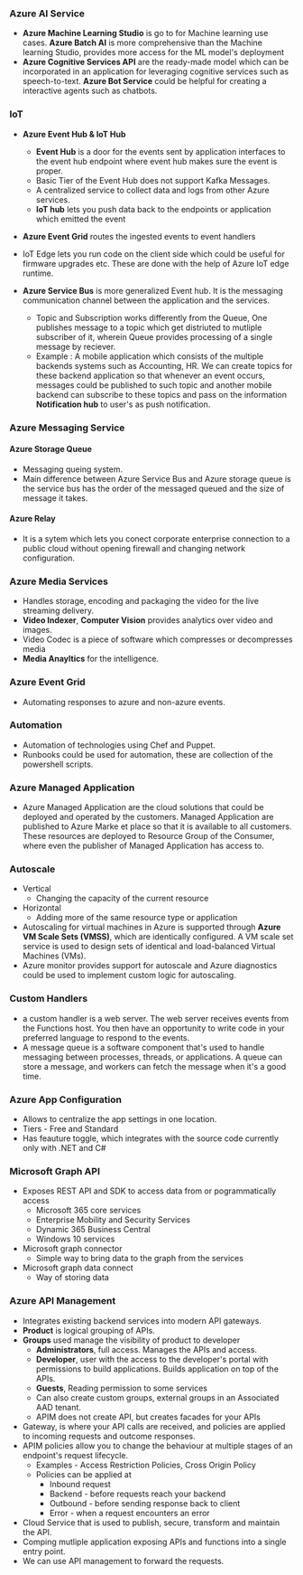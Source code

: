 ### Azure AI Service
- **Azure Machine Learning Studio** is go to for Machine learning use cases. **Azure Batch AI** is more comprehensive than the Machine learning Studio, provides more access for the ML model's deployment
- **Azure Cognitive Services API** are the ready-made model which can be incorporated in an application for leveraging cognitive services such as speech-to-text. **Azure Bot Service** could be helpful for creating a interactive agents such as chatbots.

### IoT
- **Azure Event Hub & IoT Hub**
    - **Event Hub** is a door for the events sent by application interfaces to the event hub endpoint where event hub makes sure the event is proper.
    - Basic Tier of the Event Hub does not support Kafka Messages.
    - A centralized service to collect data and logs from other Azure services.
    - **IoT hub** lets you push data back to the endpoints or application which emitted the event

- **Azure Event Grid** routes the ingested events to event handlers
- IoT Edge lets you run code on the client side which could be useful for firmware upgrades etc. These are done with the help of Azure IoT edge runtime.

- **Azure Service Bus** is more generalized Event hub. It is the messaging communication channel between the application and the services.
    - Topic and Subscription works differently from the Queue, One publishes message to a topic which get distriuted to mutliple subscriber 
    of it, wherein Queue provides processing of a single message by reciever.
    - Example : A mobile application which consists of the multiple backends systems such as Accounting, HR. We can create topics for these backend application so that whenever an event occurs, messages could be published to such topic and another mobile backend can subscribe to these topics and pass on the information **Notification hub** to user's as push notification.


### Azure Messaging Service
 #### Azure Storage Queue
 - Messaging queing system.
 - Main difference between Azure Service Bus and Azure storage queue is the service bus has the order of the messaged queued and the size of message it takes. 
 #### Azure Relay
 - It is a sytem which lets you conect corporate enterprise connection to a public cloud without opening firewall and changing network configuration.


### Azure Media Services
- Handles storage, encoding and packaging the video for the live streaming delivery.
- **Video Indexer**, **Computer Vision** provides analytics over video and images.
- Video Codec is a piece of software which compresses or decompresses media
- **Media Anayltics** for the intelligence.

### Azure Event Grid
- Automating responses to azure and non-azure events. 

### Automation
- Automation of technologies using Chef and Puppet.
- Runbooks could be used for automation, these are collection of the powershell scripts.

### Azure Managed Application
- Azure Managed Application are the cloud solutions that could be deployed and operated by the customers. Managed Application are published to Azure Marke
et place so that it is available to all customers. These resources are deployed to Resource Group of the Consumer, where even the publisher of Managed 
Application has access to.

### Autoscale
- Vertical
	- Changing the capacity of the current resource
- Horizontal 
	- Adding more of the same resource type or application
- Autoscaling for virtual machines in Azure is supported through **Azure VM Scale Sets (VMSS)**, which are identically configured. A VM scale set service is used to design sets of identical and load-balanced Virtual Machines (VMs).
- Azure monitor provides support for autoscale and Azure diagnostics could be used to implement custom logic for autoscaling.

### Custom Handlers
- a custom handler is a web server. The web server receives events from the Functions host. You then have an opportunity to write code in your preferred language to respond to the events.
- A message queue is a software component that's used to handle messaging between processes, threads, or applications. A queue can store a message, and workers can fetch the message when it's a good time.


### Azure App Configuration
- Allows to centralize the app settings in one location.
- Tiers - Free and Standard
- Has feauture toggle, which integrates with the source code currently only with .NET and C#

### Microsoft Graph API
- Exposes REST API and SDK to access data from or pogrammatically access
    - Microsoft 365 core services
    - Enterprise Mobility and Security Services
    - Dynamic 365 Business Central
    - Windows 10 services
- Microsoft graph connector
    - Simple way to bring data to the graph from the services
- Microsoft graph data connect
    - Way of storing data 

### Azure API Management
- Integrates existing backend services into modern API gateways.
- **Product** is logical grouping of APIs.
- **Groups** used manage the visibility of product to developer
    - **Administrators**, full access. Manages the APIs and access.
    - **Developer**, user with the access to the developer's portal with permissions to build applications. Builds application on top of the APIs.
    - **Guests**, Reading permission to some services
    - Can also create custom groups, external groups in an Associated AAD tenant.
    - APIM does not create API, but creates facades for your APIs
- Gateway, is where your API calls are received, and policies are applied to incoming requests and outcome responses.
- APIM policies allow you to change the behaviour at multiple stages of an endpoint's request lifecycle.
    - Examples - Access Restriction Policies, Cross Origin Policy
    - Policies can be applied at
        - Inbound request
        - Backend - before requests reach your backend
        - Outbound - before sending response back to client
        - Error - when a request encounters an error
- Cloud Service that is used to publish, secure, transform and maintain the API.
- Comping mutliple application exposing APIs and functions into a single entry point.
- We can use API management to forward the requests.

